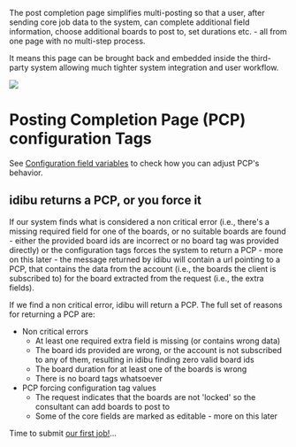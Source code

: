 <p>The post completion page simplifies multi-posting so that a user, after sending core job data to the system, can complete additional field information, choose additional boards to post to, set durations etc. - all from one page with no multi-step process.</p>
<p>It means this page can be brought back and embedded inside the third-party system allowing much tighter system integration and user workflow.</p>
<img src="http://idibu.com/images/PCP.png"/>
<h1>Posting Completion Page (PCP) configuration Tags</h1>
<p>See <a href="https://github.com/oneworldmarket/idibu-api/blob/master/posting-api/vars.md" target="_blank">Configuration field variables</a> to check how you can adjust PCP's behavior.</p>
<h2>idibu returns a PCP, or you force it</h2>
<p>If our system finds what is considered a non critical error (i.e., there&#39;s a missing required field for one of the boards, or no suitable boards are found - either the provided board ids are incorrect or no board tag was provided directly) or the configuration tags forces the system to return a PCP - more on this later - the message returned by idibu will contain a url pointing to a PCP, that contains the data from the account (i.e., the boards the client is subscribed to) for the board extracted from the request (i.e., the extra fields).</p>
<p>If we find a non critical error, idibu will return a PCP. The full set of reasons for returning a PCP are:</p>
<ul>
	<li>Non critical errors
		<ul>
			<li>At least one required extra field is missing (or contains wrong data)</li>
			<li>The board ids provided are wrong, or the account is not subscribed to any of them, resulting in idibu finding zero valid board ids</li>
			<li>The board duration for at least one of the boards is wrong</li>
			<li>There is no board tags whatsoever</li>
		</ul>
	</li>
	<li>PCP forcing configuration tag values
		<ul>
			<li>The request indicates that the boards are not &#39;locked&#39; so the consultant can add boards to post to</li>
			<li>Some of the core fields are marked as editable - more on this later</li>
		</ul>
	</li>
</ul>
Time to submit <a href="https://github.com/oneworldmarket/idibu-api/blob/master/posting-api/sub-and-resp.md">our first job!</a>...
